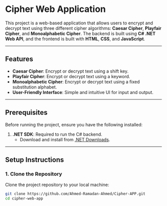 # Cipher Web Application

This project is a web-based application that allows users to encrypt and decrypt text using three different cipher algorithms: **Caesar Cipher**, **Playfair Cipher**, and **Monoalphabetic Cipher**. The backend is built using **C# .NET Web API**, and the frontend is built with **HTML**, **CSS**, and **JavaScript**.

---

## Features

- **Caesar Cipher**: Encrypt or decrypt text using a shift key.
- **Playfair Cipher**: Encrypt or decrypt text using a keyword.
- **Monoalphabetic Cipher**: Encrypt or decrypt text using a fixed substitution alphabet.
- **User-Friendly Interface**: Simple and intuitive UI for input and output.

---

## Prerequisites

Before running the project, ensure you have the following installed:

1. **.NET SDK**: Required to run the C# backend.
   - Download and install from [.NET Downloads](https://dotnet.microsoft.com/download).

---

## Setup Instructions

### 1. Clone the Repository

Clone the project repository to your local machine:

```bash
git clone https://github.com/Ahmed-Ramadan-Ahmed/Cipher-APP.git
cd cipher-web-app
